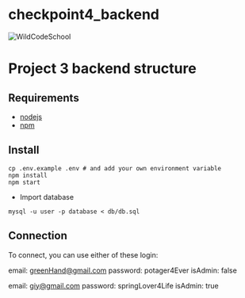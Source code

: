 # checkpoint4_backend

![WildCodeSchool](https://avatars.githubusercontent.com/u/8874047?s=100)

# Project 3 backend structure

## Requirements

- [nodejs](https://nodejs.org/en/)
- [npm](https://www.npmjs.com/)

## Install

```shell
cp .env.example .env # and add your own environment variable
npm install
npm start
```

- Import database
```shell
mysql -u user -p database < db/db.sql
```

## Connection

To connect, you can use either of these login:

email: greenHand@gmail.com
password: potager4Ever
isAdmin: false

email: giy@gmail.com
password: springLover4Life
isAdmin: true


